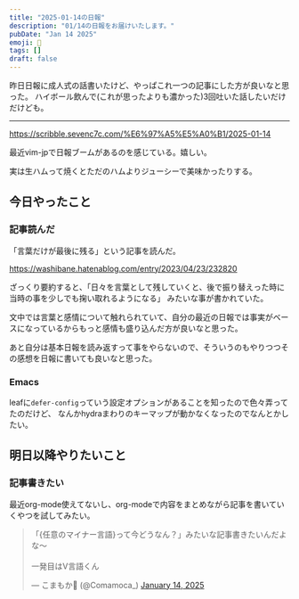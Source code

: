 ```yaml
---
title: "2025-01-14の日報"
description: "01/14の日報をお届けいたします。"
pubDate: "Jan 14 2025"
emoji: 🦊
tags: []
draft: false
---
```


昨日日報に成人式の話書いたけど、やっぱこれ一つの記事にした方が良いなと思った。
ハイボール飲んで(これが思ったよりも濃かった)3回吐いた話したいだけだけども。

---

https://scribble.sevenc7c.com/%E6%97%A5%E5%A0%B1/2025-01-14

最近vim-jpで日報ブームがあるのを感じている。嬉しい。

実は生ハムって焼くとただのハムよりジューシーで美味かったりする。

## 今日やったこと

### 記事読んだ

「言葉だけが最後に残る」という記事を読んだ。

https://washibane.hatenablog.com/entry/2023/04/23/232820

ざっくり要約すると、「日々を言葉として残していくと、後で振り替えった時に当時の事を少しでも掬い取れるようになる」
みたいな事が書かれていた。

文中では言葉と感情について触れられていて、自分の最近の日報では事実がベースになっているからもっと感情も盛り込んだ方が良いなと思った。

あと自分は基本日報を読み返すって事をやらないので、そういうのもやりつつその感想を日報に書いても良いなと思った。

### Emacs

leafに`defer-config`っていう設定オプションがあることを知ったので色々弄ってたのだけど、
なんかhydraまわりのキーマップが動かなくなったのでなんとかしたい。

## 明日以降やりたいこと

### 記事書きたい

最近org-mode使えてないし、org-modeで内容をまとめながら記事を書いていくやつを試してみたい。

<blockquote class="twitter-tweet"><p lang="ja" dir="ltr">「{任意のマイナー言語}って今どうなん？」みたいな記事書きたいんだよな〜<br><br>一発目はV言語くん</p>&mdash; こまもか🦊 (@Comamoca_) <a href="https://twitter.com/Comamoca_/status/1879076448365060422?ref_src=twsrc%5Etfw">January 14, 2025</a></blockquote> <script async src="https://platform.twitter.com/widgets.js" charset="utf-8"></script>
